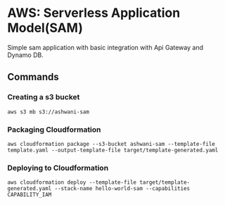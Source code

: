 # AWS: Serverless Application Model(SAM)
Simple sam application with basic integration with Api Gateway and Dynamo DB.

## Commands

### Creating a s3 bucket
```
aws s3 mb s3://ashwani-sam
```

### Packaging Cloudformation
```
aws cloudformation package --s3-bucket ashwani-sam --template-file template.yaml --output-template-file target/template-generated.yaml
```

### Deploying to Cloudformation
```
aws cloudformation deploy --template-file target/template-generated.yaml --stack-name hello-world-sam --capabilities CAPABILITY_IAM 
```
